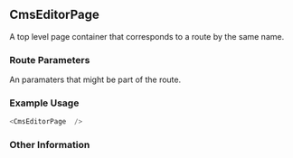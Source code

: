 ## CmsEditorPage
A top level page container that corresponds to a route by the same name.

### Route Parameters
An paramaters that might be part of the route.

### Example Usage

```js
<CmsEditorPage  />
```


### Other Information
